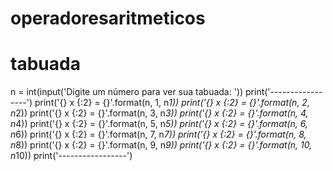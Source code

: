 # operadoresaritmeticos
# tabuada

n = int(input('Digite um número para ver sua tabuada: '))
print('-----------------')
print('{} x {:2} = {}'.format(n, 1, n*1))
print('{} x {:2} = {}'.format(n, 2, n*2))
print('{} x {:2} = {}'.format(n, 3, n*3))
print('{} x {:2} = {}'.format(n, 4, n*4))
print('{} x {:2} = {}'.format(n, 5, n*5))
print('{} x {:2} = {}'.format(n, 6, n*6))
print('{} x {:2} = {}'.format(n, 7, n*7))
print('{} x {:2} = {}'.format(n, 8, n*8))
print('{} x {:2} = {}'.format(n, 9, n*9))
print('{} x {:2} = {}'.format(n, 10, n*10))
print('-----------------')
